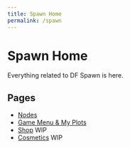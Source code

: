```yaml
---
title: Spawn Home
permalink: /spawn
---
```


# Spawn Home

Everything related to DF Spawn is here.

## Pages

* [Nodes](/spawn/nodes)
* [Game Menu & My Plots](/spawn/game-menu)
* [Shop](/spawn/shop) WIP
* [Cosmetics](/spawn/cosmetics) WIP